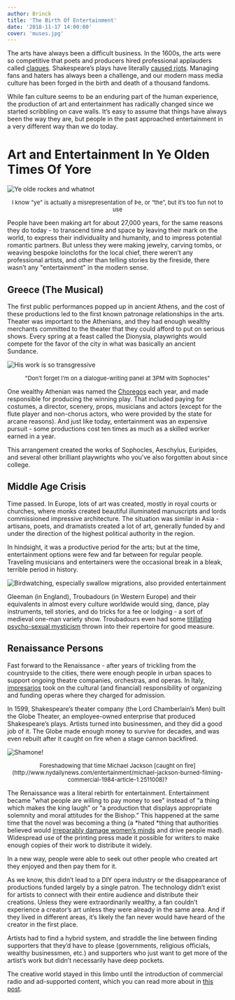```yaml
---
author: Brinck
title: 'The Birth Of Entertainment'
date: '2018-11-17 14:00:00'
cover: 'muses.jpg' 
---
```

The arts have always been a difficult business. In the 1600s, the arts were so competitive that poets and producers hired professional applauders called [claques](https://en.wikipedia.org/wiki/Claque). Shakespeare’s plays have literally [caused riots](https://culturacolectiva.com/books/history-of-riot-at-the-astor-place-shakespeare/). Managing fans and haters has always been a challenge, and our modern mass media culture has been forged in the birth and death of a thousand fandoms.

While fan culture seems to be an enduring part of the human experience, the production of art and entertainment has radically changed since we started scribbling on cave walls. It’s easy to assume that things have always been the way they are, but people in the past approached entertainment in a very different way than we do today.  

# Art and Entertainment In Ye Olden Times Of Yore

![Ye olde rockes and whatnot](https://spee.ch/2/NewgrangeIreland.jpeg)

<div style="font-size:small; text-align: center">I know "ye" is actually a misrepresentation of Þe, or “the”, but it’s too fun not to use</div>


People have been making art for about 27,000 years, for the same reasons they do today - to transcend time and space by leaving their mark on the world, to express their individuality and humanity, and to impress potential romantic partners. But unless they were making jewelry, carving tombs, or weaving bespoke loincloths for the local chief, there weren’t any professional artists, and other than telling stories by the fireside, there wasn’t any "entertainment" in the modern sense.

## Greece (The Musical)

The first public performances popped up in ancient Athens, and the cost of these productions led to the first known patronage relationships in the arts. Theater was important to the Athenians, and they had enough wealthy merchants committed to the theater that they could afford to put on serious shows. Every spring at a feast called the Dionysia, playwrights would compete for the favor of the city in what was basically an ancient Sundance.

![His work is so transgressive](https://spee.ch/2/Aeschylusathens215.jpeg)

<div style="font-size:small; text-align: center">"Don’t forget I’m on a dialogue-writing panel at 3PM with Sophocles"</div>


One wealthy Athenian was named the [Choregos](https://en.wikipedia.org/wiki/Choregos) each year, and made responsible for producing the winning play. That included paying for costumes, a director, scenery, props, musicians and actors (except for the flute player and non-chorus actors, who were provided by the state for arcane reasons). And just like today, entertainment was an expensive pursuit - some productions cost ten times as much as a skilled worker earned in a year.

This arrangement created the works of Sophocles, Aeschylus, Euripides, and several other brilliant playwrights who you’ve also forgotten about since college. 

## Middle Age Crisis

Time passed. In Europe, lots of art was created, mostly in royal courts or churches, where monks created beautiful illuminated manuscripts and lords commissioned impressive architecture. The situation was similar in Asia - artisans, poets, and dramatists created a lot of art, generally funded by and under the direction of the highest political authority in the region. 

In hindsight, it was a productive period for the arts; but at the time, entertainment options were few and far between for regular people. Traveling musicians and entertainers were the occasional break in a bleak, terrible period in history. 

![Birdwatching, especially swallow migrations, also provided entertainment](https://spee.ch/3/help-help-im-being-repressed.gif)

Gleeman (in England), Troubadours (in Western Europe) and their equivalents in almost every culture worldwide would sing, dance, play instruments, tell stories, and do tricks for a fee or lodging - a sort of medieval one-man variety show. Troubadours even had some [titillating psycho-sexual mysticism](https://books.google.com/books?id=Q14oDwAAQBAJ&pg=PT51&lpg=PT51&dq=troubadours+and+mysticism&source=bl&ots=Gi6yqmjP-1&sig=5VB8jtYzL4a1kR5hpooAbY8DCzM&hl=en&sa=X&ved=0ahUKEwjB8u7bzNDYAhUF4IMKHdjTDwsQ6AEIVTAH#v=onepage&q=troubadours%20and%20mysticism&f=false) thrown into their repertoire for good measure.

## Renaissance Persons

Fast forward to the Renaissance - after years of trickling from the countryside to the cities, there were enough people in urban spaces to support ongoing theatre companies, orchestras, and operas. In Italy, [impresarios](https://en.wikipedia.org/wiki/Impresario) took on the cultural (and financial) responsibility of organizing and funding operas where they charged for admission. 

In 1599, Shakespeare’s theater company (the Lord Chamberlain’s Men) built the Globe Theater, an employee-owned enterprise that produced Shakespeare’s plays. Artists turned into businessmen, and they did a good job of it. The Globe made enough money to survive for decades, and was even rebuilt after it caught on fire when a stage cannon backfired.

![Shamone!](https://spee.ch/a/globe-theatre.jpeg)

<div style="font-size:small; text-align: center">Foreshadowing that time Michael Jackson [caught on fire](http://www.nydailynews.com/entertainment/michael-jackson-burned-filming-commercial-1984-article-1.2511008)?</div>


The Renaissance was a literal rebirth for entertainment. Entertainment became "what people are willing to pay money to see" instead of “a thing which makes the king laugh” or “a production that displays appropriate solemnity and moral attitudes for the Bishop.” This happened at the same time that the novel was becoming a thing (a *hated *thing that authorities believed would [irreparably damage women’s minds](https://books.google.com/books?id=Gs5PRR9-8BcC&pg=PA208&lpg=PA208&dq=The+existence+of+so+many+authors+has+produced+a+host+of+readers,+and+continued+reading+generates+every+nervous+complaint;+perhaps+of+all+the+causes+that+have+harmed+women%E2%80%99s+health,+the+principal+one+has+been+the+infinite+multiplication+of+novels+in+the+last+hundred+years+%E2%80%A6+a+girl+who+at+ten+reads+instead+of+running+will,+at+twenty,+be+a+woman+with+the+vapors+and+not+a+good+nurse.&source=bl&ots=t9qT8DGVBF&sig=QlJ6vr3SxozjyqxdgS9T9rvuX3Q&hl=en&sa=X&ved=0ahUKEwiFwKPR09DYAhXp1IMKHSV5C84Q6AEIJjAA#v=onepage&q=The%20existence%20of%20so%20many%20authors%20has%20produced%20a%20host%20of%20readers%2C%20and%20continued%20reading%20generates%20every%20nervous%20complaint%3B%20perhaps%20of%20all%20the%20causes%20that%20have%20harmed%20women%E2%80%99s%20health%2C%20the%20principal%20one%20has%20been%20the%20infinite%20multiplication%20of%20novels%20in%20the%20last%20hundred%20years%20%E2%80%A6%20a%20girl%20who%20at%20ten%20reads%20instead%20of%20running%20will%2C%20at%20twenty%2C%20be%20a%20woman%20with%20the%20vapors%20and%20not%20a%20good%20nurse.&f=false) and drive people mad). Widespread use of the printing press made it possible for writers to make enough copies of their work to distribute it widely.

In a new way, people were able to seek out other people who created art they enjoyed and then pay them for it.

As we know, this didn’t lead to a DIY opera industry or the disappearance of productions funded largely by a single patron. The technology didn’t exist for artists to connect with their entire audience and distribute their creations. Unless they were extraordinarily wealthy, a fan couldn’t experience a creator’s art unless they were already in the same area. And if they lived in different areas, it’s likely the fan never would have heard of the creator in the first place.

Artists had to find a hybrid system, and straddle the line between finding supporters that they’d have to please (governments, religious officials, wealthy businessmen, etc.) and supporters who just want to get more of the artist’s work but didn’t necessarily have deep pockets.

The creative world stayed in this limbo until the introduction of commercial radio and ad-supported content, which you can read more about in [this post](https://lbry.io/news/how-ads-wrecked-entertainment).

